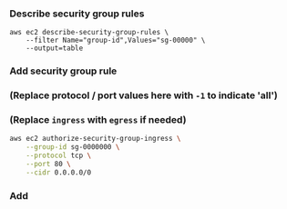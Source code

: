 ### Describe security group rules
```cli
aws ec2 describe-security-group-rules \
    --filter Name="group-id",Values="sg-00000" \
    --output=table
```

### Add security group rule
### (Replace protocol / port values here with `-1` to indicate 'all')
### (Replace `ingress` with `egress` if needed)

```bash
aws ec2 authorize-security-group-ingress \
    --group-id sg-0000000 \
    --protocol tcp \
    --port 80 \
    --cidr 0.0.0.0/0
```

### Add 